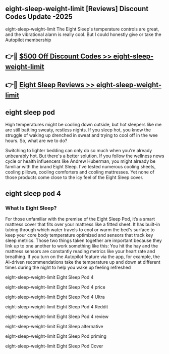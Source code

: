## eight-sleep-weight-limit [Reviews​] Discount Codes Update -2025

eight-sleep-weight-limit The Eight Sleep's temperature controls are great, and the vibrational alarm is really cool. But I could honestly give or take the Autopilot membership

## 👉🔴 [$500 Off Discount Codes >> eight-sleep-weight-limit](http://download.freeplayer.one?title=eight-sleep-weight-limit&ref=18-ES)

## 👉🔴 [Eight Sleep Reviews >> eight-sleep-weight-limit](http://download.freeplayer.one?title=eight-sleep-weight-limit&ref=18-ES)

## eight sleep pod

High temperatures might be cooling down outside, but hot sleepers like me are still battling sweaty, restless nights. If you sleep hot, you know the struggle of waking up drenched in sweat and trying to cool off in the wee hours. So, what are we to do?

Switching to lighter bedding can only do so much when you're already unbearably hot. But there's a better solution. If you follow the wellness news cycle or health influencers like Andrew Huberman, you might already be familiar with the brand Eight Sleep. I've tested numerous cooling sheets, cooling pillows, cooling comforters and cooling mattresses. Yet none of those products come close to the icy feel of the Eight Sleep cover.

## eight sleep pod 4

### What Is Eight Sleep?

For those unfamiliar with the premise of the Eight Sleep Pod, it’s a smart mattress cover that fits over your mattress like a fitted sheet. It has built-in tubing through which water travels to cool or warm the bed's surface to keep your core body temperature optimized and sensors that track key sleep metrics. Those two things taken together are important because they link up to one another to work something like this: You hit the hay and the mattress sensors are constantly reading metrics like your heart rate and breathing. If you turn on the Autopilot feature via the app, for example, the AI-driven recommendations take the temperature up and down at different times during the night to help you wake up feeling refreshed

eight-sleep-weight-limit Eight Sleep Pod 4

eight-sleep-weight-limit Eight Sleep Pod 4 price

eight-sleep-weight-limit Eight Sleep Pod 4 Ultra

eight-sleep-weight-limit Eight Sleep Pod 4 Reddit

eight-sleep-weight-limit Eight Sleep Pod 4 review

eight-sleep-weight-limit Eight Sleep alternative

eight-sleep-weight-limit Eight Sleep Pod priming

eight-sleep-weight-limit Eight Sleep Pod Cover